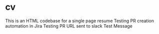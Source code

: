 # cv
This is an HTML codebase for a single page resume
Testing PR creation automation in Jira
Testing PR URL sent to slack
Test Message
